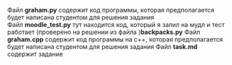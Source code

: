 Файл **graham.py** содержит код программы, которая предполагается будет написана студентом для решения задания  
Файл **moodle_test.py** тут находится код, который я залил на мудл и тест работает (проверено на решении из файла )**backpacks.py**
Файл **graham.cpp** содержит код программы на c++, которая предполагается будет написана студентом для решения задания 
Файл **task.md** содержит задание  
